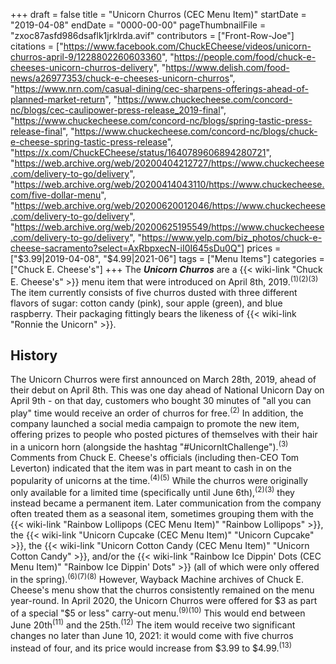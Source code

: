 +++
draft = false
title = "Unicorn Churros (CEC Menu Item)"
startDate = "2019-04-08"
endDate = "0000-00-00"
pageThumbnailFile = "zxoc87asfd986dsaflk1jrklrda.avif"
contributors = ["Front-Row-Joe"]
citations = ["https://www.facebook.com/ChuckECheese/videos/unicorn-churros-april-9/1228802260603360", "https://people.com/food/chuck-e-cheeses-unicorn-churros-delivery", "https://www.delish.com/food-news/a26977353/chuck-e-cheeses-unicorn-churros", "https://www.nrn.com/casual-dining/cec-sharpens-offerings-ahead-of-planned-market-return", "https://www.chuckecheese.com/concord-nc/blogs/cec-caulipower-press-release_2019-final", "https://www.chuckecheese.com/concord-nc/blogs/spring-tastic-press-release-final", "https://www.chuckecheese.com/concord-nc/blogs/chuck-e-cheese-spring-tastic-press-release", "https://x.com/ChuckECheese/status/1640789606894280721", "https://web.archive.org/web/20200404212727/https://www.chuckecheese.com/delivery-to-go/delivery", "https://web.archive.org/web/20200414043110/https://www.chuckecheese.com/five-dollar-menu", "https://web.archive.org/web/20200620012046/https://www.chuckecheese.com/delivery-to-go/delivery", "https://web.archive.org/web/20200625195549/https://www.chuckecheese.com/delivery-to-go/delivery", "https://www.yelp.com/biz_photos/chuck-e-cheese-sacramento?select=AxRbpxecN-iI0I645sDu0Q"]
prices = ["$3.99|2019-04-08", "$4.99|2021-06"]
tags = ["Menu Items"]
categories = ["Chuck E. Cheese's"]
+++
The ***Unicorn Churros*** are a {{< wiki-link "Chuck E. Cheese's" >}} menu item that were introduced on April 8th, 2019.<sup>(1)(2)(3)</sup>
The item currently consists of five churros dusted with three different flavors of sugar: cotton candy (pink), sour apple (green), and blue raspberry. Their packaging fittingly bears the likeness of {{< wiki-link "Ronnie the Unicorn" >}}.

## History

The Unicorn Churros were first announced on March 28th, 2019, ahead of their debut on April 8th. This was one day ahead of National Unicorn Day on April 9th - on that day, customers who bought 30 minutes of "all you can play" time would receive an order of churros for free.<sup>(2)</sup> In addition, the company launched a social media campaign to promote the new item, offering prizes to people who posted pictures of themselves with their hair in a unicorn horn (alongside the hashtag "#UnicornItChallenge").<sup>(3)</sup> Comments from Chuck E. Cheese's officials (including then-CEO Tom Leverton) indicated that the item was in part meant to cash in on the popularity of unicorns at the time.<sup>(4)(5)</sup>
While the churros were originally only available for a limited time (specifically until June 6th),<sup>(2)(3)</sup> they instead became a permanent item. Later communication from the company often treated them as a seasonal item, sometimes grouping them with the {{< wiki-link "Rainbow Lollipops (CEC Menu Item)" "Rainbow Lollipops" >}}, the {{< wiki-link "Unicorn Cupcake (CEC Menu Item)" "Unicorn Cupcake" >}}, the {{< wiki-link "Unicorn Cotton Candy (CEC Menu Item)" "Unicorn Cotton Candy" >}}, and/or the {{< wiki-link "Rainbow Ice Dippin' Dots (CEC Menu Item)" "Rainbow Ice Dippin' Dots" >}} (all of which were only offered in the spring).<sup>(6)(7)(8)</sup> However, Wayback Machine archives of Chuck E. Cheese's menu show that the churros consistently remained on the menu year-round.
In April 2020, the Unicorn Churros were offered for $3 as part of a special "$5 or less" carry-out menu.<sup>(9)(10)</sup> This would end between June 20th<sup>(11)</sup> and the 25th.<sup>(12)</sup>
The item would receive two significant changes no later than June 10, 2021: it would come with five churros instead of four, and its price would increase from $3.99 to $4.99.<sup>(13)</sup>
